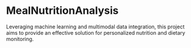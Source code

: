 # MealNutritionAnalysis
Leveraging machine learning and multimodal data integration, this project aims to provide an effective solution for personalized nutrition and dietary monitoring.
